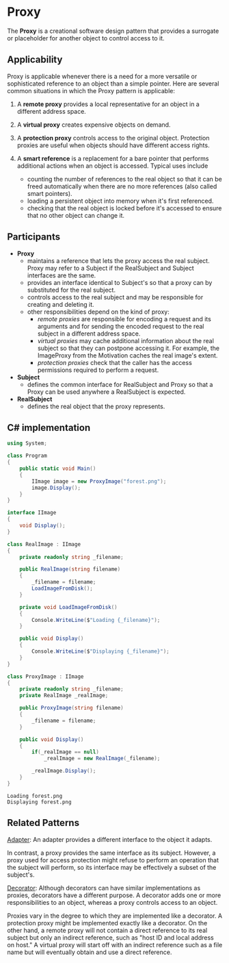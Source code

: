 # Proxy

The **Proxy** is a creational software design pattern that provides a surrogate or placeholder for another object to control access to it.

## Applicability

Proxy is applicable whenever there is a need for a more versatile or sophisticated
reference to an object than a simple pointer. Here are several common situations
in which the Proxy pattern is applicable:

1. A **remote proxy** provides a local representative for an object in a different
address space.

2. A **virtual proxy** creates expensive objects on demand.

3. A **protection proxy** controls access to the original object. Protection
proxies are useful when objects should have different access rights.

4. A **smart reference** is a replacement for a bare pointer that performs
additional actions when an object is accessed. Typical uses include
   * counting the number of references to the real object so that it can
be freed automatically when there are no more references (also called
smart pointers).
   * loading a persistent object into memory when it's first referenced.
   * checking that the real object is locked before it's accessed to ensure
that no other object can change it.

## Participants

* **Proxy**
  * maintains a reference that lets the proxy access the real subject. Proxy may refer to a Subject if the RealSubject and Subject interfaces are the same.
  * provides an interface identical to Subject's so that a proxy can by substituted for the real subject.
  * controls access to the real subject and may be responsible for creating and deleting it.
  * other responsibilities depend on the kind of proxy:
    * *remote proxies* are responsible for encoding a request and its arguments and for sending the encoded request to the real subject in a different address space.
    * *virtual proxies* may cache additional information about the real subject so that they can postpone accessing it. For example, the ImageProxy from the Motivation caches the real image's extent.
    * *protection proxies* check that the caller has the access permissions required to perform a request.
* **Subject**
  * defines the common interface for RealSubject and Proxy so that a Proxy can be used anywhere a RealSubject is expected.
* **RealSubject**
  * defines the real object that the proxy represents.

## C# implementation

```csharp
using System;

class Program
{
    public static void Main()
    {
        IImage image = new ProxyImage("forest.png");
        image.Display();
    }
}

interface IImage
{
    void Display();
}

class RealImage : IImage
{
    private readonly string _filename;

    public RealImage(string filename)
    {
        _filename = filename;
        LoadImageFromDisk();
    }

    private void LoadImageFromDisk()
    {
        Console.WriteLine($"Loading {_filename}");
    }

    public void Display()
    {
        Console.WriteLine($"Displaying {_filename}");
    }
}

class ProxyImage : IImage
{
    private readonly string _filename;
    private RealImage _realImage;

    public ProxyImage(string filename)
    {
        _filename = filename;
    }

    public void Display()
    {
        if(_realImage == null)
            _realImage = new RealImage(_filename);

        _realImage.Display();
    }
}
```

```output
Loading forest.png
Displaying forest.png
```

## Related Patterns

[Adapter](adapter.md): An adapter provides a different interface to the object it adapts.

In contrast, a proxy provides the same interface as its subject. However, a proxy used for access protection might refuse to perform an operation that the subject will perform, so its interface may be effectively a subset of the subject's.

[Decorator](decorator.md): Although decorators can have similar implementations as proxies, decorators have a different purpose. A decorator adds one or more responsibilities to an object, whereas a proxy controls access to an object.

Proxies vary in the degree to which they are implemented like a decorator. A protection proxy might be implemented exactly like a decorator. On the other hand, a remote proxy will not contain a direct reference to its real subject but only an indirect reference, such as "host ID and local address on host." A virtual proxy will start off with an indirect reference such as a file name but will
eventually obtain and use a direct reference.
